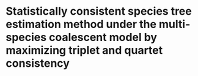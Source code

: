 # Statistically consistent species tree estimation method under the multi-species coalescent model by maximizing triplet and quartet consistency

